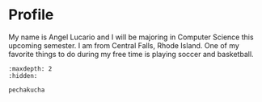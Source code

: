 # Profile

My name is Angel Lucario and I will be majoring in Computer Science this upcoming semester. 
I am from Central Falls, Rhode Island. One of my favorite things to do during my free time is playing soccer and basketball. 





<!-- use this to make a menu when you add more pages -->
```{toctree}
:maxdepth: 2
:hidden:

pechakucha
```
